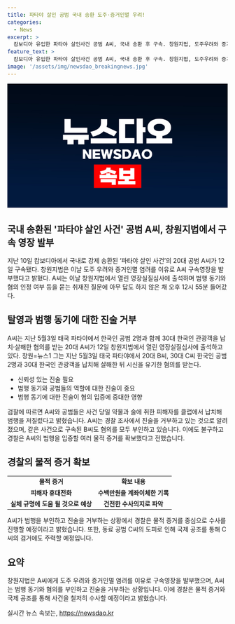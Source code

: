 ```yaml
---
title: 파타야 살인 공범 국내 송환 도주·증거인멸 우려!
categories:
  - News
excerpt: >
  캄보디아 유입한 파타야 살인사건 공범 A씨, 국내 송환 후 구속. 창원지법, 도주우려와 증거인멸 염려로 영장 발부. A씨는 질문에 답변 거부하며 영장실질심사 출석. 5월에 발생한 한국 관광객 살해 혐의. A씨는 혐의 부인, 진술 거부로 실체 규명 미지. 다행히 경찰은 물적 증거로 입증에 어려움 없을 것으로 전망. 30대 공범 C씨는 아직 도피 중.
feature_text: >
  캄보디아 유입한 파타야 살인사건 공범 A씨, 국내 송환 후 구속. 창원지법, 도주우려와 증거인멸 염려로 영장 발부. A씨는 질문에 답변 거부하며 영장실질심사 출석. 5월에 발생한 한국 관광객 살해 혐의. A씨는 혐의 부인, 진술 거부로 실체 규명 미지. 다행히 경찰은 물적 증거로 입증에 어려움 없을 것으로 전망. 30대 공범 C씨는 아직 도피 중.
image: '/assets/img/newsdao_breakingnews.jpg'
---
```


<p><img src="/assets/img/newsdao_breakingnews.jpg" alt="pcversion 속보" /></p>

<h2>국내 송환된 '파타야 살인 사건' 공범 A씨, 창원지법에서 구속 영장 발부</h2>

<p data-ke-size="size16">지난 10일 캄보디아에서 국내로 강제 송환된 ‘파타야 살인 사건’의 20대 공범 A씨가 12일 구속됐다. 창원지법은 이날 도주 우려와 증거인멸 염려를 이유로 A씨 구속영장을 발부했다고 밝혔다. A씨는 이날 창원지법에서 열린 영장실질심사에 출석하며 범행 동기와 혐의 인정 여부 등을 묻는 취재진 질문에 아무 답도 하지 않은 채 오후 12시 55분 들어갔다.</p>

<h2 data-ke-size="size26">탈영과 범행 동기에 대한 진술 거부</h2>

<p data-ke-size="size16">A씨는 지난 5월3일 태국 파타야에서 한국인 공범 2명과 함께 30대 한국인 관광객을 납치·살해한 혐의를 받는 20대 A씨가 12일 창원지법에서 열린 영장실질심사에 출석하고 있다. 창원=뉴스1 그는 지난 5월3일 태국 파타야에서 20대 B씨, 30대 C씨 한국인 공범 2명과 30대 한국인 관광객을 납치해 살해한 뒤 시신을 유기한 혐의를 받는다.</p>

<ul>
<li>신뢰성 있는 진술 필요</li>
<li>범행 동기와 공범들의 역할에 대한 진술이 중요</li>
<li>범행 동기에 대한 진술이 혐의 입증에 중대한 영향</li>
</ul>

<p data-ke-size="size16">검찰에 따르면 A씨와 공범들은 사건 당일 약물과 술에 취한 피해자를 클럽에서 납치해 범행을 저질렀다고 밝혔습니다. A씨는 경찰 조사에서 진술을 거부하고 있는 것으로 알려졌으며, 같은 사건으로 구속된 B씨도 혐의를 모두 부인하고 있습니다. 이에도 불구하고 경찰은 A씨의 범행을 입증할 여러 물적 증거를 확보했다고 전했습니다.</p>

<h2 data-ke-size="size26">경찰의 물적 증거 확보</h2>

<table>
  <tr>
    <td style="text-align: center; height: 17px;"><b>물적 증거</b></td>
    <td style="text-align: center; height: 17px;"><b>확보 내용</b></td>
  </tr>
  <tr>
    <td style="text-align: center; height: 17px;"><b>피해자 휴대전화</b></td>
    <td style="text-align: center; height: 17px;"><b>수백만원을 계좌이체한 기록</b></td>
  </tr>
  <tr>
    <td style="text-align: center; height: 17px;"><b>실체 규명에 도움 될 것으로 예상</b></td>
    <td style="text-align: center; height: 17px;"><b>건전한 수사의지로 파악</b></td>
  </tr>
</table>

<p data-ke-size="size16">A씨가 범행을 부인하고 진술을 거부하는 상황에서 경찰은 물적 증거를 중심으로 수사를 진행할 예정이라고 밝혔습니다. 또한, 동료 공범 C씨의 도피로 인해 국제 공조를 통해 C씨의 검거에도 주력할 예정입니다.</p>

<h2 data-ke-size="size26">요약</h2>

<p data-ke-size="size16">창원지법은 A씨에게 도주 우려와 증거인멸 염려를 이유로 구속영장을 발부했으며, A씨는 범행 동기와 혐의를 부인하고 진술을 거부하는 상황입니다. 이에 경찰은 물적 증거와 국제 공조를 통해 사건을 철저히 수사할 예정이라고 밝혔습니다.</p>
실시간 뉴스 속보는, <a href="https://newsdao.kr" rel="dofollow">https://newsdao.kr</a>


